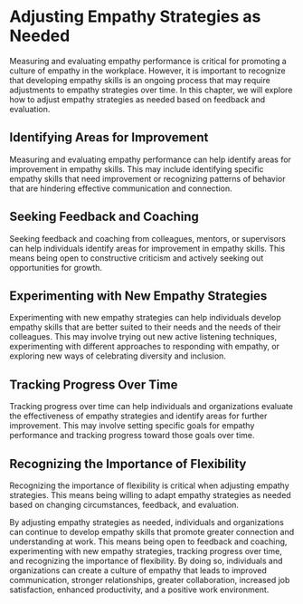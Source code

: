 Adjusting Empathy Strategies as Needed
===============================================================================================

Measuring and evaluating empathy performance is critical for promoting a culture of empathy in the workplace. However, it is important to recognize that developing empathy skills is an ongoing process that may require adjustments to empathy strategies over time. In this chapter, we will explore how to adjust empathy strategies as needed based on feedback and evaluation.

Identifying Areas for Improvement
---------------------------------

Measuring and evaluating empathy performance can help identify areas for improvement in empathy skills. This may include identifying specific empathy skills that need improvement or recognizing patterns of behavior that are hindering effective communication and connection.

Seeking Feedback and Coaching
-----------------------------

Seeking feedback and coaching from colleagues, mentors, or supervisors can help individuals identify areas for improvement in empathy skills. This means being open to constructive criticism and actively seeking out opportunities for growth.

Experimenting with New Empathy Strategies
-----------------------------------------

Experimenting with new empathy strategies can help individuals develop empathy skills that are better suited to their needs and the needs of their colleagues. This may involve trying out new active listening techniques, experimenting with different approaches to responding with empathy, or exploring new ways of celebrating diversity and inclusion.

Tracking Progress Over Time
---------------------------

Tracking progress over time can help individuals and organizations evaluate the effectiveness of empathy strategies and identify areas for further improvement. This may involve setting specific goals for empathy performance and tracking progress toward those goals over time.

Recognizing the Importance of Flexibility
-----------------------------------------

Recognizing the importance of flexibility is critical when adjusting empathy strategies. This means being willing to adapt empathy strategies as needed based on changing circumstances, feedback, and evaluation.

By adjusting empathy strategies as needed, individuals and organizations can continue to develop empathy skills that promote greater connection and understanding at work. This means being open to feedback and coaching, experimenting with new empathy strategies, tracking progress over time, and recognizing the importance of flexibility. By doing so, individuals and organizations can create a culture of empathy that leads to improved communication, stronger relationships, greater collaboration, increased job satisfaction, enhanced productivity, and a positive work environment.
